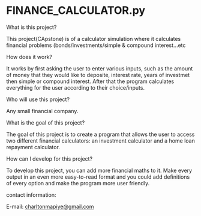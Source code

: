 # FINANCE_CALCULATOR.py

What is this project?

This project(CApstone) is of a calculator simulation where it calculates financial problems (bonds/investments/simple & compound interest...etc


How does it work?

It works by first asking the user to enter various inputs, such as the amount of money that they would like to deposite, interest rate, years of investmet then simple or compound interest. After that the program calculates everything for the user according to their choice/inputs.


Who will use this project?

Any small financial company.


What is the goal of this project?

The goal of this project is to create a program that allows the user to access two
different financial calculators: an investment calculator and a home loan
repayment calculator. 


How can I develop for this project? 

To develop this project, you can add more financial maths to it. Make every output in an even more easy-to-read format and you could add definitions of every option and make the program more user friendly.


contact information:

E-mail: charltonmapiye@gmail.com


